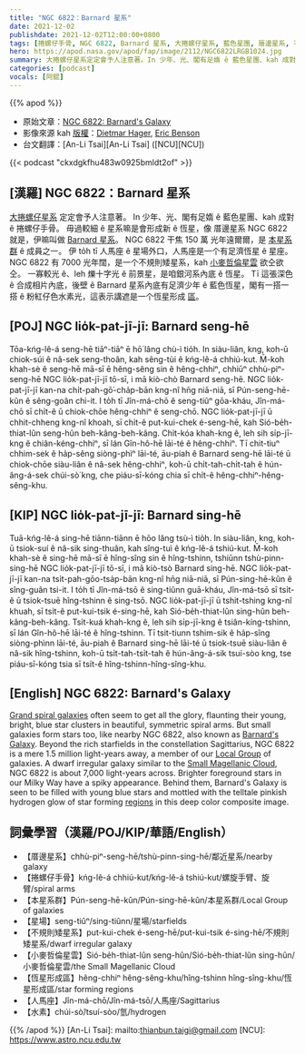 ```yaml
---
title: "NGC 6822：Barnard 星系"
date: 2021-12-02
publishdate: 2021-12-02T12:00:00+0800
tags: [捲螺仔手骨, NGC 6822, Barnard 星系, 大捲螺仔星系, 藍色星團, 厝邊星系, 不規則矮星系, 矮星系, 小麥哲倫星雲, 銀河系, 恆星形成區, 人馬座, 水素, 本星系群]
hero: https://apod.nasa.gov/apod/fap/image/2112/NGC6822LRGB1024.jpg
summary: 大捲螺仔星系定定會予人注意著。In 少年、光、閣有足媠 ê 藍色星團、kah 成對 ê 捲螺仔手骨。毋過較細 ê 星系嘛是會形成新 ê 恆星，像 厝邊星系 NGC 6822 就是，伊嘛叫做 Barnard 星系。
categories: [podcast]
vocals: [阿錕]
---
```


{{% apod %}}

- 原始文章：[NGC 6822: Barnard's Galaxy](https://apod.nasa.gov/apod/ap211202.html)
- 影像來源 kah [版權][copyright]：[Dietmar Hager](https://www.facebook.com/StargazerObservatory/), [Eric Benson](http://www.faintgalaxy.com/)
- 台文翻譯：[An-Li Tsai][An-Li Tsai] ([NCU][NCU])

{{< podcast "ckxdgkfhu483w0925bmldt2of" >}}

## [漢羅] NGC 6822：Barnard 星系
[大捲螺仔星系][Grand spiral galaxies] 定定會予人注意著。
In 少年、光、閣有足媠 ê 藍色星團、kah 成對 ê 捲螺仔手骨。
毋過較細 ê 星系嘛是會形成新 ê 恆星，像 厝邊星系 NGC 6822 就是，伊嘛叫做 [Barnard 星系][Barnard's Galaxy]。
NGC 6822 干焦 150 萬 光年遠爾爾，是 [本星系群][Local Group] ê 成員之一。
伊 to̍h tī 人馬座 ê 星場外口，人馬座是一个有足濟恆星 ê 星座。
NGC 6822 有 7000 光年闊，是一个不規則矮星系，kah [小麥哲倫星雲][Small Magellanic Cloud] 欲仝欲仝。
一寡較光 ê、leh 爍十字光 ê 前景星，是咱銀河系內底 ê 恆星。
Tī 這張深色 ê 合成相片內底，後壁 ê Barnard 星系內底有足濟少年 ê 藍色恆星，閣有一搭一搭 ê 粉紅仔色水素光，這表示講遮是一个恆星形成 [區][regions t]。

## [POJ] NGC lio̍k-pat-jī-jī: Barnard seng-hē
Tōa-kńg-lê-á seng-hē tiāⁿ-tiāⁿ ē hō͘ lâng chù-ì tio̍h.
In siàu-liân, kng, koh-ū chiok-súi ê nâ-sek seng-thoân, kah sêng-tùi ê kńg-lê-á chhiú-kut.
M̄-koh khah-sè ê seng-hē mā-sī ē hêng-sêng sin ê hêng-chhiⁿ, chhiūⁿ chhù-piⁿ-seng-hē NGC lio̍k-pat-jī-jī tō-sī, i mā kiò-chò Barnard seng-hē.
NGC lio̍k-pat-jī-jī kan-na chi̍t-pah-gō͘-cha̍p-bān kng-nî hn̄g niā-niā, sī Pún-seng-hē-kûn ê sêng-goân chi-it.
I to̍h tī Jîn-má-chō ê seng-tiûⁿ gōa-kháu, Jîn-má-chō sī chi̍t-ê ū chiok-chōe hêng-chhiⁿ ê seng-chō.
NGC lio̍k-pat-jī-jī ū chhit-chheng kng-nî khoah, sī chi̍t-ê put-kui-chek é-seng-hē, kah Sió-be̍h-thiat-lûn seng-hûn beh-kâng-beh-kâng.
Chi̍t-kóa khah-kng ê, leh sih si̍p-jī-kng ê chiân-kéng-chhiⁿ, sī lán Gîn-hô-hē lāi-té ê hêng-chhiⁿ.
Tī chit-tiuⁿ chhim-sek ê ha̍p-sêng siòng-phìⁿ lāi-té, āu-piah ê Barnard seng-hē lāi-té ū chiok-chōe siàu-liân ê nâ-sek hêng-chhiⁿ, koh-ū chi̍t-tah-chi̍t-tah ê hún-âng-á-sek chúi-sò͘ kng, che piáu-sī-kóng chia sī chi̍t-ê hêng-chhiⁿ-hêng-sêng-khu.

## [KIP] NGC lio̍k-pat-jī-jī: Barnard sing-hē
Tuā-kńg-lê-á sing-hē tiānn-tiānn ē hōo lâng tsù-ì tio̍h.
In siàu-liân, kng, koh-ū tsiok-suí ê nâ-sik sing-thuân, kah sîng-tuì ê kńg-lê-á tshiú-kut.
M̄-koh khah-sè ê sing-hē mā-sī ē hîng-sîng sin ê hîng-tshinn, tshiūnn tshù-pinn-sing-hē NGC lio̍k-pat-jī-jī tō-sī, i mā kiò-tsò Barnard sing-hē.
NGC lio̍k-pat-jī-jī kan-na tsi̍t-pah-gōo-tsa̍p-bān kng-nî hn̄g niā-niā, sī Pún-sing-hē-kûn ê sîng-guân tsi-it.
I to̍h tī Jîn-má-tsō ê sing-tiûnn guā-kháu, Jîn-má-tsō sī tsi̍t-ê ū tsiok-tsuē hîng-tshinn ê sing-tsō.
NGC lio̍k-pat-jī-jī ū tshit-tshing kng-nî khuah, sī tsi̍t-ê put-kui-tsik é-sing-hē, kah Sió-be̍h-thiat-lûn sing-hûn beh-kâng-beh-kâng.
Tsi̍t-kuá khah-kng ê, leh sih si̍p-jī-kng ê tsiân-kíng-tshinn, sī lán Gîn-hô-hē lāi-té ê hîng-tshinn.
Tī tsit-tiunn tshim-sik ê ha̍p-sîng siòng-phìnn lāi-té, āu-piah ê Barnard sing-hē lāi-té ū tsiok-tsuē siàu-liân ê nâ-sik hîng-tshinn, koh-ū tsi̍t-tah-tsi̍t-tah ê hún-âng-á-sik tsuí-sòo kng, tse piáu-sī-kóng tsia sī tsi̍t-ê hîng-tshinn-hîng-sîng-khu.


## [English] NGC 6822: Barnard's Galaxy
[Grand spiral galaxies][Grand spiral galaxies] often seem to get all the glory, flaunting their young, bright, blue star clusters in beautiful, symmetric spiral arms.
But small galaxies form stars too, like nearby NGC 6822, also known as [Barnard's Galaxy][Barnard's Galaxy].
Beyond the rich starfields in the constellation Sagittarius, NGC 6822 is a mere 1.5 million light-years away, a member of our [Local Group][Local Group] of galaxies.
A dwarf irregular galaxy similar to the [Small Magellanic Cloud][Small Magellanic Cloud], NGC 6822 is about 7,000 light-years across.
Brighter foreground stars in our Milky Way have a spiky appearance.
Behind them, Barnard's Galaxy is seen to be filled with young blue stars and mottled with the telltale pinkish hydrogen glow of star forming [regions][regions e] in this deep color composite image.

## 詞彙學習（漢羅/POJ/KIP/華語/English）
- 【厝邊星系】chhù-piⁿ-seng-hē/tshù-pinn-sing-hē/鄰近星系/nearby galaxy
- 【捲螺仔手骨】kńg-lê-á chhiú-kut/kńg-lê-á tshiú-kut/螺旋手臂、旋臂/spiral arms
- 【本星系群】Pún-seng-hē-kûn/Pún-sing-hē-kûn/本星系群/Local Group of galaxies
- 【星場】seng-tiûⁿ/sing-tiûnn/星場/starfields
- 【不規則矮星系】put-kui-chek é-seng-hē/put-kui-tsik é-sing-hē/不規則矮星系/dwarf irregular galaxy
- 【小麥哲倫星雲】Sió-be̍h-thiat-lûn seng-hûn/Sió-be̍h-thiat-lûn sing-hûn/小麥哲倫星雲/the Small Magellanic Cloud
- 【恆星形成區】hêng-chhiⁿ hêng-sêng-khu/hîng-tshinn hîng-sîng-khu/恆星形成區/star forming regions
- 【人馬座】Jîn-má-chō/Jîn-má-tsō/人馬座/Sagittarius
- 【水素】chúi-sò͘/tsuí-sòo/氫/hydrogen


{{% /apod %}}
[An-Li Tsai]: mailto:thianbun.taigi@gmail.com
[NCU]: https://www.astro.ncu.edu.tw

[copyright]: https://apod.nasa.gov/apod/fap/lib/about_apod.html#srapply

[Grand spiral galaxies]:https://apod.nasa.gov/apod/ap190629.html
[Barnard's Galaxy]:http://messier.seds.org/xtra/ngc/n6822.html
[Local Group]:http://www.atlasoftheuniverse.com/localgr.html
[Small Magellanic Cloud]:https://www.nasa.gov/content/hubble-space-telescope-finds-source-of-magellanic-stream
[regions e]:https://apod.nasa.gov/apod/ap211119.html
[regions t]:https://apod.tw/daily/20211119/
